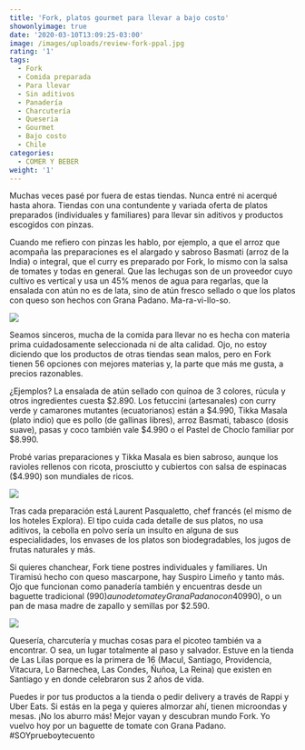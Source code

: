 ```yaml
---
title: 'Fork, platos gourmet para llevar a bajo costo'
showonlyimage: true
date: '2020-03-10T13:09:25-03:00'
image: /images/uploads/review-fork-ppal.jpg
rating: '1'
tags:
  - Fork
  - Comida preparada
  - Para llevar
  - Sin aditivos
  - Panadería
  - Charcutería
  - Queseria
  - Gourmet
  - Bajo costo
  - Chile
categories:
  - COMER Y BEBER
weight: '1'
---
```

Muchas veces pasé por fuera de estas tiendas. Nunca entré ni acerqué hasta ahora. Tiendas con una contundente y variada oferta de platos preparados (individuales y familiares) para llevar sin aditivos y productos escogidos con pinzas.

<!--more-->

Cuando me refiero con pinzas les hablo, por ejemplo, a que el arroz que acompaña las preparaciones es el alargado y sabroso Basmati (arroz de la India) o integral, que el curry es preparado por Fork, lo mismo con la salsa de tomates y todas en general. Que las lechugas son de un proveedor cuyo cultivo es vertical y usa un 45% menos de agua para regarlas, que la ensalada con atún no es de lata, sino de atún fresco sellado o que los platos con queso son hechos con Grana Padano. Ma-ra-vi-llo-so.



![](/images/uploads/review-fork-2.jpg)

Seamos sinceros, mucha de la comida para llevar no es hecha con materia prima cuidadosamente seleccionada ni de alta calidad. Ojo, no estoy diciendo que los productos de otras tiendas sean malos, pero en Fork tienen 56 opciones con mejores materias y, la parte que más me gusta, a precios razonables.



¿Ejemplos? La ensalada de atún sellado con quínoa de 3 colores, rúcula y otros ingredientes cuesta $2.890. Los fetuccini (artesanales) con curry verde y camarones mutantes (ecuatorianos) están a $4.990, Tikka Masala (plato indio) que es pollo (de gallinas libres), arroz Basmati, tabasco (dosis suave), pasas y coco también vale $4.990 o el Pastel de Choclo familiar por $8.990.



Probé varias preparaciones y Tikka Masala es bien sabroso, aunque los ravioles rellenos con ricota, prosciutto y cubiertos con salsa de espinacas ($4.990) son mundiales de ricos. 



![](/images/uploads/review-fork-3.jpg)

Tras cada preparación está Laurent Pasqualetto, chef francés (el mismo de los hoteles Explora). El tipo cuida cada detalle de sus platos, no usa aditivos, la cebolla en polvo sería un insulto en alguna de sus especialidades, los envases de los platos son biodegradables, los jugos de frutas naturales y más.



Si quieres chanchear, Fork tiene postres individuales y familiares. Un Tiramisú hecho con queso mascarpone, hay Suspiro Limeño y tanto más. Ojo que funcionan como panadería también y encuentras desde un baguette tradicional ($990) a uno de tomate y Grana Padano con 40% de masa madre ($990), o un pan de masa madre de zapallo y semillas por $2.590.

![](/images/uploads/review-fork-4.jpg)



Quesería, charcutería y muchas cosas para el picoteo también va a encontrar. O sea, un lugar totalmente al paso y salvador. Estuve en la tienda de Las Lilas porque es la primera de 16 (Macul, Santiago, Providencia, Vitacura, Lo Barnechea, Las Condes, Ñuñoa, La Reina) que existen en Santiago y en donde celebraron sus 2 años de vida.



Puedes ir por tus productos a la tienda o pedir delivery a través de Rappi y Uber Eats. Si estás en la pega y quieres almorzar ahí, tienen microondas y mesas. ¡No los aburro más! Mejor vayan y descubran mundo Fork. Yo vuelvo hoy por un baguette de tomate con Grana Padano. #SOYprueboytecuento
